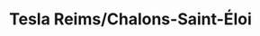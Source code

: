 ---
title: "Tesla Reims/Chalons-Saint-Éloi"
url: /saint-martin-sur-le-prefrance/tesla-reims-chalons-saint-eloi/
shop: Autohaus
---